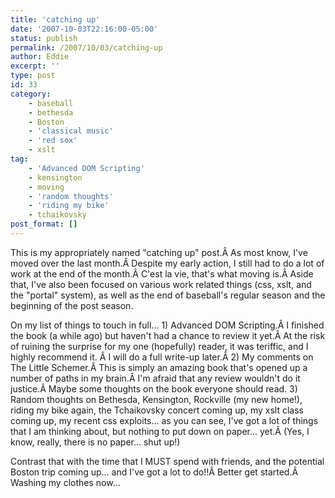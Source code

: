 ```yaml
---
title: 'catching up'
date: '2007-10-03T22:16:00-05:00'
status: publish
permalink: /2007/10/03/catching-up
author: Eddie
excerpt: ''
type: post
id: 33
category:
    - baseball
    - bethesda
    - Boston
    - 'classical music'
    - 'red sox'
    - xslt
tag:
    - 'Advanced DOM Scripting'
    - kensington
    - moving
    - 'random thoughts'
    - 'riding my bike'
    - tchaikovsky
post_format: []
---
```

This is my appropriately named "catching up" post.Â As most know, I've moved over the last month.Â Despite my early action, I still had to do a lot of work at the end of the month.Â C'est la vie, that's what moving is.Â Aside that, I've also been focused on various work related things (css, xslt, and the "portal" system), as well as the end of baseball's regular season and the beginning of the post season.

On my list of things to touch in full... 1) Advanced DOM Scripting.Â I finished the book (a while ago) but haven't had a chance to review it yet.Â At the risk of ruining the surprise for my one (hopefully) reader, it was teriffic, and I highly recommend it. Â I will do a full write-up later.Â 2) My comments on The Little Schemer.Â This is simply an amazing book that's opened up a number of paths in my brain.Â I'm afraid that any review wouldn't do it justice.Â Maybe some thoughts on the book everyone should read. 3) Random thoughts on Bethesda, Kensington, Rockville (my new home!), riding my bike again, the Tchaikovsky concert coming up, my xslt class coming up, my recent css exploits... as you can see, I've got a lot of things that I am thinking about, but nothing to put down on paper... yet.Â (Yes, I know, really, there is no paper... shut up!)

Contrast that with the time that I MUST spend with friends, and the potential Boston trip coming up... and I've got a lot to do!!Â Better get started.Â Washing my clothes now...
